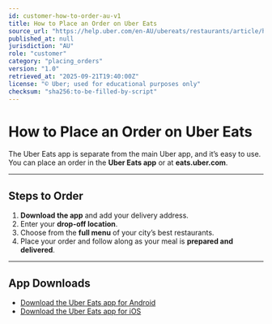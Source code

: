 ```yaml
---
id: customer-how-to-order-au-v1
title: How to Place an Order on Uber Eats
source_url: "https://help.uber.com/en-AU/ubereats/restaurants/article/how-do-i-order-uber-eats----?nodeId=509d1b2f-087c-4dac-9e94-6ab248e87491"
published_at: null
jurisdiction: "AU"
role: "customer"
category: "placing_orders"
version: "1.0"
retrieved_at: "2025-09-21T19:40:00Z"
license: "© Uber; used for educational purposes only"
checksum: "sha256:to-be-filled-by-script"
---
```


# How to Place an Order on Uber Eats

The Uber Eats app is separate from the main Uber app, and it’s easy to use.  
You can place an order in the **Uber Eats app** or at **eats.uber.com**.  

---

## Steps to Order
1. **Download the app** and add your delivery address.  
2. Enter your **drop-off location**.  
3. Choose from the **full menu** of your city’s best restaurants.  
4. Place your order and follow along as your meal is **prepared and delivered**.  

---

## App Downloads
- [Download the Uber Eats app for Android](https://play.google.com/store/apps/details?id=com.ubercab.eats)  
- [Download the Uber Eats app for iOS](https://apps.apple.com/app/uber-eats-food-delivery/id1058959277)  
